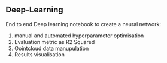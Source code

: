 ## Deep-Learning

End to end Deep learning notebook to create a neural network:
1. manual and automated hyperparameter optimisation
2. Evaluation metric as R2 Squared
3. Oointcloud data manupulation
4. Results visualisation
